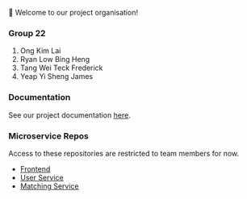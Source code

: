👋 Welcome to our project organisation!

### Group 22
1. Ong Kim Lai
2. Ryan Low Bing Heng
3. Tang Wei Teck Frederick
4. Yeap Yi Sheng James

### Documentation
See our project documentation [here](https://cs3219-project-ay2223s1-g22.github.io/project-report/).

### Microservice Repos
Access to these repositories are restricted to team members for now.
- [Frontend](https://github.com/cs3219-project-ay2223s1-g22/frontend)
- [User Service](https://github.com/cs3219-project-ay2223s1-g22/user-service)
- [Matching Service](https://github.com/cs3219-project-ay2223s1-g22/matching-service)
